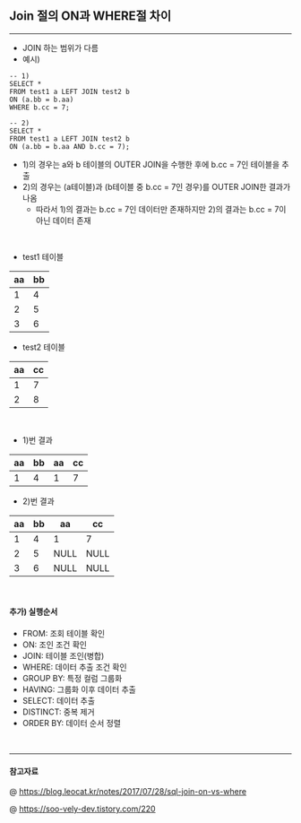 ## Join 절의 ON과 WHERE절 차이 
---
- JOIN 하는 범위가 다름 
- 예시) 

```MySQL
-- 1) 
SELECT *
FROM test1 a LEFT JOIN test2 b
ON (a.bb = b.aa)
WHERE b.cc = 7;

-- 2)
SELECT *
FROM test1 a LEFT JOIN test2 b
ON (a.bb = b.aa AND b.cc = 7);
```

- 1)의 경우는 a와 b 테이블의 OUTER JOIN을 수행한 후에 b.cc = 7인 테이블을 추출
- 2)의 경우는 (a테이블)과 (b테이블 중 b.cc = 7인 경우)를 OUTER JOIN한 결과가 나옴 
  - 따라서 1)의 결과는 b.cc = 7인 데이터만 존재하지만 2)의 결과는 b.cc = 7이 아닌 데이터 존재 

<br>

- test1 테이블
  
|aa  |bb  |
|----|----|
|1   |4   |
|2   |5   |
|3   |6   |

- test2 테이블 
  
|aa  |cc  |
|----|----|
|1   |7   |
|2   |8   |

<br>

- 1)번 결과 

|aa  |bb  |aa  |cc  |
|----|----|----|----|
|1   |4   |1   |7   |

- 2)번 결과 

|aa  |bb  |aa  |cc  |
|----|----|----|----|
|1   |4   |1   |7   |
|2   |5   |NULL|NULL|
|3   |6   |NULL|NULL|


<br>

#### 추가) 실행순서 
- FROM: 조회 테이블 확인 
- ON: 조인 조건 확인 
- JOIN: 테이블 조인(병합)
- WHERE: 데이터 추출 조건 확인 
- GROUP BY: 특정 컬럼 그룹화 
- HAVING: 그룹화 이후 데이터 추출
- SELECT: 데이터 추출
- DISTINCT: 중복 제거
- ORDER BY: 데이터 순서 정렬 

<br>

---
#### 참고자료 
@ https://blog.leocat.kr/notes/2017/07/28/sql-join-on-vs-where

@ https://soo-vely-dev.tistory.com/220